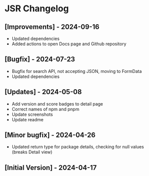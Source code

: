 # JSR Changelog

## [Improvements] - 2024-09-16

- Updated dependencies
- Added actions to open Docs page and Github repository

## [Bugfix] - 2024-07-23

- Bugfix for search API, not accepting JSON, moving to FormData
- Updated dependencies

## [Updates] - 2024-05-08

- Add version and score badges to detail page
- Correct names of npm and pnpm
- Update screenshots
- Update readme

## [Minor bugfix] - 2024-04-26

- Updated return type for package details, checking for null values (breaks Detail view)

## [Initial Version] - 2024-04-17
